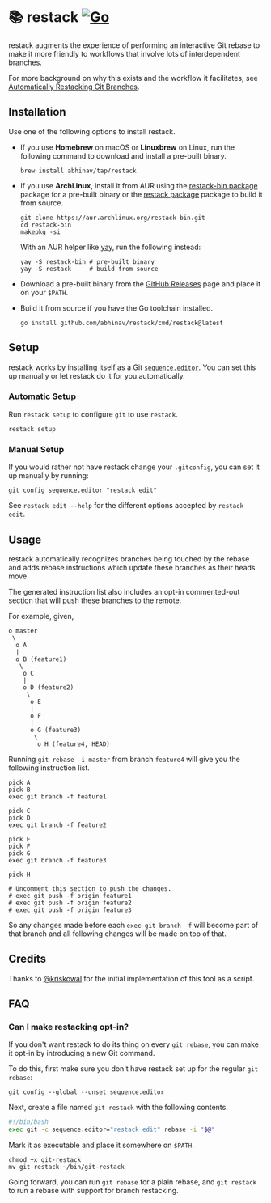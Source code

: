 # 📚 restack [![Go](https://github.com/abhinav/restack/actions/workflows/go.yml/badge.svg)](https://github.com/abhinav/restack/actions/workflows/go.yml)

restack augments the experience of performing an interactive Git rebase to make
it more friendly to workflows that involve lots of interdependent branches.

For more background on why this exists and the workflow it facilitates, see
[Automatically Restacking Git Branches][1].

  [1]: https://abhinavg.net/posts/restacking-branches/

## Installation

Use one of the following options to install restack.

- If you use **Homebrew** on macOS or **Linuxbrew** on Linux, run the following
  command to download and install a pre-built binary.

    ```
    brew install abhinav/tap/restack
    ```
    
- If you use **ArchLinux**, install it from AUR
  using the [restack-bin package] package for a pre-built binary
  or the [restack package] package to build it from source.

    ```
    git clone https://aur.archlinux.org/restack-bin.git
    cd restack-bin
    makepkg -si
    ```

  With an AUR helper like [yay], run the following instead:

    ```
    yay -S restack-bin # pre-built binary
    yay -S restack     # build from source
    ```

- Download a pre-built binary from the [GitHub Releases] page and place it on
  your `$PATH`.

- Build it from source if you have the Go toolchain installed.

    ```
    go install github.com/abhinav/restack/cmd/restack@latest
    ```

  [restack-bin package]: https://aur.archlinux.org/packages/restack-bin
  [restack package]: https://aur.archlinux.org/packages/restack
  [yay]: https://github.com/Jguer/yay
  [GitHub Releases]: https://github.com/abhinav/restack/releases

## Setup

restack works by installing itself as a Git [`sequence.editor`].
You can set this up manually or let restack do it for you automatically.

  [`sequence.editor`]: https://git-scm.com/docs/git-config#Documentation/git-config.txt-sequenceeditor

### Automatic Setup

Run `restack setup` to configure `git` to use `restack`.

    restack setup

### Manual Setup

If you would rather not have restack change your `.gitconfig`,
you can set it up manually by running:

```
git config sequence.editor "restack edit"
```

See `restack edit --help` for the different options accepted by `restack edit`.

## Usage

restack automatically recognizes branches being touched by the rebase and adds
rebase instructions which update these branches as their heads move.

The generated instruction list also includes an opt-in commented-out section
that will push these branches to the remote.

For example, given,

    o master
     \
      o A
      |
      o B (feature1)
       \
        o C
        |
        o D (feature2)
         \
          o E
          |
          o F
          |
          o G (feature3)
           \
            o H (feature4, HEAD)

Running `git rebase -i master` from branch `feature4` will give you the
following instruction list.

    pick A
    pick B
    exec git branch -f feature1

    pick C
    pick D
    exec git branch -f feature2

    pick E
    pick F
    pick G
    exec git branch -f feature3

    pick H

    # Uncomment this section to push the changes.
    # exec git push -f origin feature1
    # exec git push -f origin feature2
    # exec git push -f origin feature3

So any changes made before each `exec git branch -f` will become part of that
branch and all following changes will be made on top of that.

## Credits

Thanks to [@kriskowal] for the initial implementation of this tool as a
script.

  [@kriskowal]: https://github.com/kriskowal
  
## FAQ

### Can I make restacking opt-in?

If you don't want restack to do its thing on every `git rebase`,
you can make it opt-in by introducing a new Git command.

To do this, first make sure you don't have restack set up for the regular
`git rebase`:

```
git config --global --unset sequence.editor
```

Next, create a file named `git-restack` with the following contents.

```bash
#!/bin/bash
exec git -c sequence.editor="restack edit" rebase -i "$@"
```

Mark it as executable and place it somewhere on `$PATH`.

```
chmod +x git-restack
mv git-restack ~/bin/git-restack
```

Going forward, you can run `git rebase` for a plain rebase,
and `git restack` to run a rebase with support for branch restacking.
